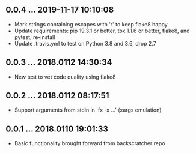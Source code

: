## 0.0.4 ... 2019-11-17 10:10:08

 * Mark strings containing escapes with 'r' to keep flake8 happy
 * Update requirements: pip 19.3.1 or better, tbx 1.1.6 or better, flake8,
   and pytest; re-install
 * Update .travis.yml to test on Python 3.8 and 3.6, drop 2.7

## 0.0.3 ... 2018.0112 14:30:34

 * New test to vet code quality using flake8

## 0.0.2 ... 2018.0112 08:17:51

 * Support arguments from stdin in 'fx -x ...' (xargs emulation)

## 0.0.1 ... 2018.0110 19:01:33

 * Basic functionality brought forward from backscratcher repo
